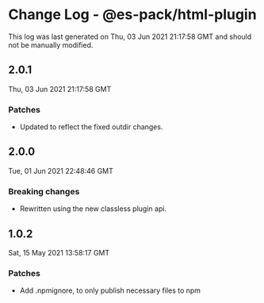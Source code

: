 # Change Log - @es-pack/html-plugin

This log was last generated on Thu, 03 Jun 2021 21:17:58 GMT and should not be manually modified.

## 2.0.1
Thu, 03 Jun 2021 21:17:58 GMT

### Patches

- Updated to reflect the fixed outdir changes.

## 2.0.0
Tue, 01 Jun 2021 22:48:46 GMT

### Breaking changes

- Rewritten using the new classless plugin api.

## 1.0.2
Sat, 15 May 2021 13:58:17 GMT

### Patches

- Add .npmignore, to only publish necessary files to npm

